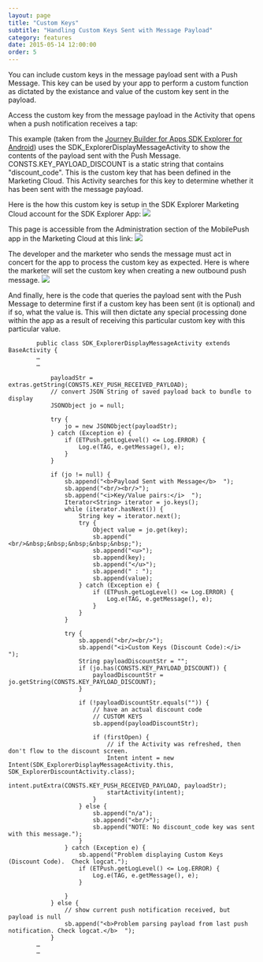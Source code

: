 ```yaml
---
layout: page
title: "Custom Keys"
subtitle: "Handling Custom Keys Sent with Message Payload"
category: features
date: 2015-05-14 12:00:00
order: 5
---
```


You can include custom keys in the message payload sent with a Push Message. This key can be used by your app to perform a custom function as dictated by the existance and value of the custom key sent in the payload.

Access the custom key from the message payload in the Activity that opens when a push notification receives a tap:

This example (taken from the <a href="https://github.com/ExactTarget/JB4A-SDK-Android/tree/master/JB4A-SDK-Explorer" target="_blank">Journey Builder for Apps SDK Explorer for Android</a>) uses the SDK_ExplorerDisplayMessageActivity to show the contents of the payload sent with the Push Message.  CONSTS.KEY_PAYLOAD_DISCOUNT is a static string that contains "discount_code".  This is the custom key that has been defined in the Marketing Cloud.  This Activity searches for this key to determine whether it has been sent with the message payload.

Here is the how this custom key is setup in the SDK Explorer Marketing Cloud account for the SDK Explorer App:
<img class="img-responsive" src="{{ site.baseurl }}/assets/custom-key-marketingcloud.png" />

This page is accessible from the Administration section of the MobilePush app in the Marketing Cloud at this link:
<img class="img-responsive" src="{{ site.baseurl }}/assets/administration-link.png" />

The developer and the marketer who sends the message must act in concert for the app to process the custom key as expected.  Here is where the marketer will set the custom key when creating a new outbound push message.
<img class="img-responsive" src="{{ site.baseurl }}/assets/custom-key-outbound-message.png" />

And finally, here is the code that queries the payload sent with the Push Message to determine first if a custom key has been sent (it is optional) and if so, what the value is.  This will then dictate any special processing done within the app as a result of receiving this particular custom key with this particular value.

~~~
        public class SDK_ExplorerDisplayMessageActivity extends BaseActivity {
        …
        …
        
            payloadStr = extras.getString(CONSTS.KEY_PUSH_RECEIVED_PAYLOAD);
            // convert JSON String of saved payload back to bundle to display
            JSONObject jo = null;

            try {
                jo = new JSONObject(payloadStr);
            } catch (Exception e) {
                if (ETPush.getLogLevel() <= Log.ERROR) {
                    Log.e(TAG, e.getMessage(), e);
                }
            }

            if (jo != null) {
                sb.append("<b>Payload Sent with Message</b>  ");
                sb.append("<br/><br/>");
                sb.append("<i>Key/Value pairs:</i>  ");
                Iterator<String> iterator = jo.keys();
                while (iterator.hasNext()) {
                    String key = iterator.next();
                    try {
                        Object value = jo.get(key);
                        sb.append("<br/>&nbsp;&nbsp;&nbsp;&nbsp;&nbsp;");
                        sb.append("<u>");
                        sb.append(key);
                        sb.append("</u>");
                        sb.append(" : ");
                        sb.append(value);
                    } catch (Exception e) {
                        if (ETPush.getLogLevel() <= Log.ERROR) {
                            Log.e(TAG, e.getMessage(), e);
                        }
                    }
                }

                try {
                    sb.append("<br/><br/>");
                    sb.append("<i>Custom Keys (Discount Code):</i>  ");
                    String payloadDiscountStr = "";
                    if (jo.has(CONSTS.KEY_PAYLOAD_DISCOUNT)) {
                        payloadDiscountStr = jo.getString(CONSTS.KEY_PAYLOAD_DISCOUNT);
                    }

                    if (!payloadDiscountStr.equals("")) {
                        // have an actual discount code
                        // CUSTOM KEYS
                        sb.append(payloadDiscountStr);

                        if (firstOpen) {
                            // if the Activity was refreshed, then don't flow to the discount screen.
                            Intent intent = new Intent(SDK_ExplorerDisplayMessageActivity.this, SDK_ExplorerDiscountActivity.class);
                            intent.putExtra(CONSTS.KEY_PUSH_RECEIVED_PAYLOAD, payloadStr);
                            startActivity(intent);
                        }
                    } else {
                        sb.append("n/a");
                        sb.append("<br/>");
                        sb.append("NOTE: No discount_code key was sent with this message.");
                    }
                } catch (Exception e) {
                    sb.append("Problem displaying Custom Keys (Discount Code).  Check logcat.");
                    if (ETPush.getLogLevel() <= Log.ERROR) {
                        Log.e(TAG, e.getMessage(), e);
                    }

                }
            } else {
                // show current push notification received, but payload is null
                sb.append("<b>Problem parsing payload from last push notification. Check logcat.</b>  ");
            }
        …
        …

~~~